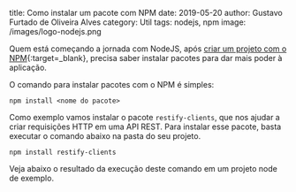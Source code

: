 ﻿title: Como instalar um pacote com NPM
date: 2019-05-20
author: Gustavo Furtado de Oliveira Alves
category: Util
tags: nodejs, npm
image: /images/logo-nodejs.png

Quem está começando a jornada com NodeJS, após
[criar um projeto com o NPM](como-criar-um-projeto-nodejs-com-npm){:target=\_blank},
precisa saber instalar pacotes para dar mais poder à aplicação.

O comando para instalar pacotes com o NPM é simples:

```
npm install <nome do pacote>
```

Como exemplo vamos instalar o pacote `restify-clients`, que nos ajudar a criar requisições HTTP em uma API REST.
Para instalar esse pacote, basta executar o comando abaixo na pasta do seu projeto.

```
npm install restify-clients
```

Veja abaixo o resultado da execução deste comando em um projeto node de exemplo.


